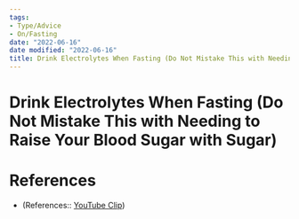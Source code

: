 ```yaml
---
tags:
- Type/Advice
- On/Fasting
date: "2022-06-16"
date modified: "2022-06-16"
title: Drink Electrolytes When Fasting (Do Not Mistake This with Needing to Raise Your Blood Sugar with Sugar)
---
```


# Drink Electrolytes When Fasting (Do Not Mistake This with Needing to Raise Your Blood Sugar with Sugar)

# References
- (References:: [YouTube Clip](https://youtube.com/clip/UgkxttBJSfVJyg4kuXRZ5vZp0FsI4u11nTCS))
